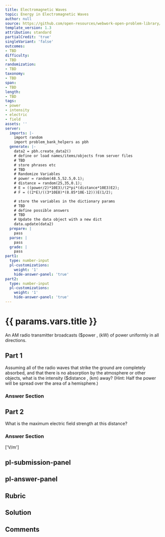 ```yaml
---
title: Electromagnetic Waves
topic: Energy in Electromagnetic Waves
author: null
source: https://github.com/open-resources/webwork-open-problem-library/tree/master/Contrib/BrockPhysics/College_Physics_Urone/24.Electromagnetic_Waves/24-04.Energy_in_Electromagnetic_Waves/NU_U17_24_04_004.pg
template_version: 1.3
attribution: standard
partialCredit: 'true'
singleVariant: 'false'
outcomes:
- TBD
difficulty:
- TBD
randomization:
- TBD
taxonomy:
- TBD
span:
- TBD
length:
- TBD
tags:
- power
- intensity
- electric
- field
assets: ''
server:
  imports: |-
    import random
    import problem_bank_helpers as pbh
  generate: |-
    data2 = pbh.create_data2()
    # define or load names/items/objects from server files
    # TBD
    # store phrases etc
    # TBD
    # Randomize Variables
    # power = random(48.5,52.5,0.1);
    # distance = random(25,35,0.1);
    # E = ((power/2)*10E3)/(2*pi*(distance*10E3)E2);
    # F = ((2*E)/((3*10E8)*(8.85*10E-12)))E(1/2);

    # store the variables in the dictionary params
    # TBD
    # define possible answers
    # TBD
    # Update the data object with a new dict
    data.update(data2)
  prepare: |
    pass
  parse: |
    pass
  grade: |
    pass
part1:
  type: number-input
  pl-customizations:
    weight: '1'
    hide-answer-panel: 'true'
part2:
  type: number-input
  pl-customizations:
    weight: '1'
    hide-answer-panel: 'true'
---
```


# {{ params.vars.title }} 


An AM radio transmitter broadcasts ($power , (kW) of power uniformly in all directions.

## Part 1 
Assuming all of the radio waves that strike the ground are completely absorbed, and that there is no absorption by the atmosphere or other objects, what is the intensity ($distance , (km) away? (Hint: Half the power will be spread over the area of a hemisphere.) 


 ### Answer Section

## Part 2 
What is the maximum electric field strength at this distance? 


 ### Answer Section
['V/m']

## pl-submission-panel 


## pl-answer-panel 


## Rubric 


## Solution 


## Comments 


